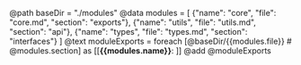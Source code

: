 @path baseDir = "./modules"
@data modules = [
  {"name": "core", "file": "core.md", "section": "exports"},
  {"name": "utils", "file": "utils.md", "section": "api"},
  {"name": "types", "file": "types.md", "section": "interfaces"}
]
@text moduleExports = foreach [@baseDir/{{modules.file}} # @modules.section] as [[**{{modules.name}}**:
]]
@add @moduleExports